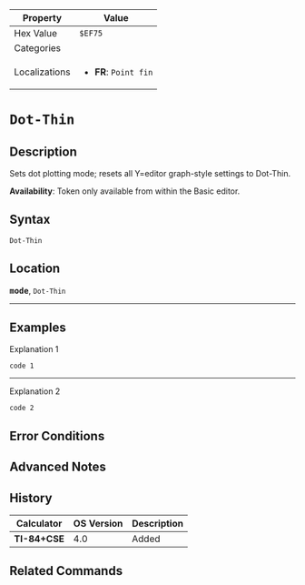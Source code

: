 | Property      | Value |
|---------------|-------|
| Hex Value     | `$EF75`|
| Categories    | <ul></ul> |
| Localizations | <ul><li><b>FR</b>: `Point fin`</li></ul> |

# `Dot-Thin`

## Description
Sets dot plotting mode; resets all Y=editor graph-style settings to Dot-Thin.


<b>Availability</b>: Token only available from within the Basic editor.

## Syntax
`Dot-Thin`

## Location
<tt><kbd><b>mode</b></kbd></tt>, `Dot-Thin`
<hr>

## Examples

Explanation 1
```ti-basic
code 1
```
---
Explanation 2
```ti-basic
code 2
```

## Error Conditions


## Advanced Notes


## History
| Calculator | OS Version | Description |
|------------|------------|-------------|
| <b>TI-84+CSE</b> | 4.0 | Added

## Related Commands

    